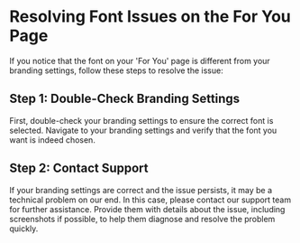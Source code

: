 # Resolving Font Issues on the For You Page

If you notice that the font on your 'For You' page is different from your branding settings, follow these steps to resolve the issue:

## Step 1: Double-Check Branding Settings

First, double-check your branding settings to ensure the correct font is selected. Navigate to your branding settings and verify that the font you want is indeed chosen.

## Step 2: Contact Support

If your branding settings are correct and the issue persists, it may be a technical problem on our end. In this case, please contact our support team for further assistance. Provide them with details about the issue, including screenshots if possible, to help them diagnose and resolve the problem quickly.